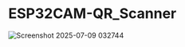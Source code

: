 # ESP32CAM-QR_Scanner

![Screenshot 2025-07-09 032744](https://github.com/user-attachments/assets/c20a209d-eda7-48fc-b889-1cea68cc7511)
